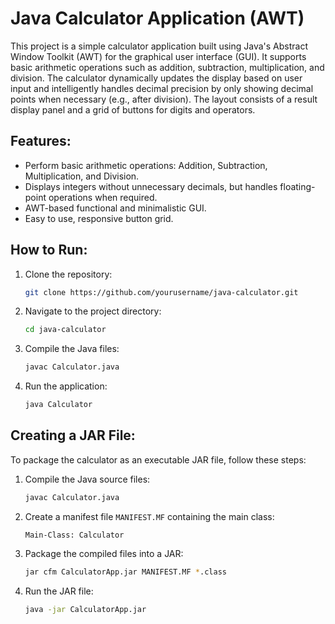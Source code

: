 # Java Calculator Application (AWT)

This project is a simple calculator application built using Java's Abstract Window Toolkit (AWT) for the graphical user interface (GUI). It supports basic arithmetic operations such as addition, subtraction, multiplication, and division. The calculator dynamically updates the display based on user input and intelligently handles decimal precision by only showing decimal points when necessary (e.g., after division). The layout consists of a result display panel and a grid of buttons for digits and operators.

## Features:
- Perform basic arithmetic operations: Addition, Subtraction, Multiplication, and Division.
- Displays integers without unnecessary decimals, but handles floating-point operations when required.
- AWT-based functional and minimalistic GUI.
- Easy to use, responsive button grid.

## How to Run:

1. Clone the repository:
   ```bash
   git clone https://github.com/yourusername/java-calculator.git
   ```

2. Navigate to the project directory:
   ```bash
   cd java-calculator
   ```

3. Compile the Java files:
   ```bash
   javac Calculator.java
   ```

4. Run the application:
   ```bash
   java Calculator
   ```

## Creating a JAR File:

To package the calculator as an executable JAR file, follow these steps:

1. Compile the Java source files:
   ```bash
   javac Calculator.java
   ```

2. Create a manifest file `MANIFEST.MF` containing the main class:
   ```plaintext
   Main-Class: Calculator
   ```

3. Package the compiled files into a JAR:
   ```bash
   jar cfm CalculatorApp.jar MANIFEST.MF *.class
   ```

4. Run the JAR file:
   ```bash
   java -jar CalculatorApp.jar
   ```
